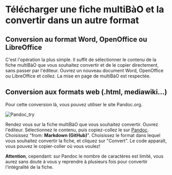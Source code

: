 # Télécharger une fiche multiBàO et la convertir dans un autre format

## Conversion au format Word, OpenOffice ou LibreOffice

C'est l'opération la plus simple.
Il suffit de sélectionner le contenu de la fiche multiBàO que vous souhaitez convertir et de le copier directement, sans passer par l'éditeur.
Ouvrez un nouveau document Word, OpenOffice ou LibreOffice et collez. La mise en page de multiBàO est respectée.

## Conversion aux formats web (.html, mediawiki...)

Pour cette conversion là, vous pouvez utiliser le site Pandoc.org.

![Pandoc_try](https://framapic.org/WCKY3EmBJqNP/NqxlY30GLvUE)

Rendez vous sur la fiche multiBàO que vous souhaitez convertir.
Ouvrez l'éditeur. Sélectionnez le contenu, puis copiez-collez le sur [Pandoc](http://pandoc.org/try/). Choisissez "from: **Markdown (GitHub)**".
Choisissez le format dans lequel vous souhaitez convertir la fiche, et cliquez sur "Convert". Le code apparaît, vous pouvez le copier-coller où vous voulez!

**Attention**, cependant: sur Pandoc le nombre de caractères est limité, vous aurez sans doute à vous y reprendre à plusieurs fois pour convertir l'intégralité de la fiche.
